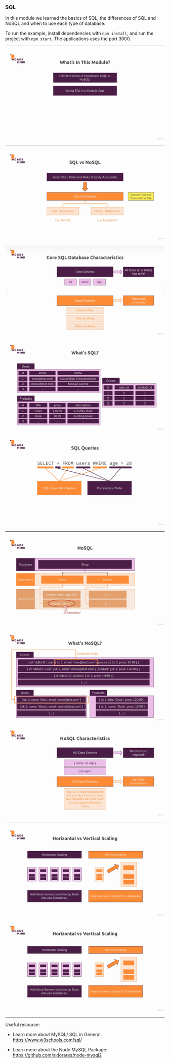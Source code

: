 ### SQL

In this module we learned the basics of SQL, the differences of SQL and NoSQL and when to use each type of database.

To run the example, install dependencies with `npm install`, and run the project with `npm start`. The applications uses the port 3000.

---

![Module Content](./images/content.png)

---

![SQL vs NoSQL](./images/sql_vs_nosql.png)

![What is SQL](./images/sql.png)

![Tables](./images/tables.png)

![Query](./images/query.png)

---

![NoSQL](./images/nosql1.png)

![NoSQL](./images/nosql2.png)

![NoSQL](./images/nosql3.png)

---

![Comparation](./images/comparation1.png)

![Comparation](./images/comparation1.png)

---

Useful resource:

* Learn more about MySQL/ SQL in General: https://www.w3schools.com/sql/

* Learn more about the Node MySQL Package: https://github.com/sidorares/node-mysql2